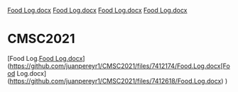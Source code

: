 [Food Log.docx](https://github.com/juanpereyr1/CMSC2021/files/7412696/Food.Log.docx)
[Food Log.docx](https://github.com/juanpereyr1/CMSC2021/files/7412673/Food.Log.docx)
[Food Log.docx](https://github.com/juanpereyr1/CMSC2021/files/7412642/Food.Log.docx)
[Food Log.docx](https://github.com/juanpereyr1/CMSC2021/files/7412196/Food.Log.docx)
# CMSC2021
[Food Log.[Food Log.docx](https://github.com/juanpereyr1/CMSC2021/files/7412219/Food.Log.docx)](https://github.com/juanpereyr1/CMSC2021/files/7412174/Food.Log.docx[Food Log.docx](https://github.com/juanpereyr1/CMSC2021/files/7412618/Food.Log.docx)
)
